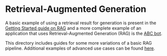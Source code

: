 # Retrieval-Augmented Generation

A basic example of using a retrieval result for generation is present in the [Getting Started guide on RAG](../../getting_started/7_rag) and a more complete example of an application that uses Retrieval-Augmented Generation (RAG) is the [ABC bot](../../../examples/bots/abc).

This directory includes guides for some more variations of a basic RAG pipeline. Additional examples of advanced use cases can be found [here](../../../examples/configs/rag).
